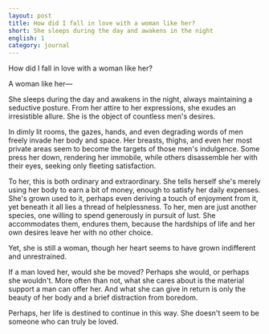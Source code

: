 ```yaml
---
layout: post
title: How did I fall in love with a woman like her?
short: She sleeps during the day and awakens in the night
english: 1
category: journal
---
```


How did I fall in love with a woman like her?

A woman like her—

She sleeps during the day and awakens in the night,
always maintaining a seductive posture.
From her attire to her expressions, she exudes an irresistible allure.
She is the object of countless men's desires.

In dimly lit rooms,
the gazes, hands, and even degrading words of men freely invade her body and space.
Her breasts, thighs, and even her most private areas
seem to become the targets of those men's indulgence.
Some press her down, rendering her immobile,
while others disassemble her with their eyes,
seeking only fleeting satisfaction.

To her,
this is both ordinary and extraordinary.
She tells herself she's merely using her body to earn a bit of money,
enough to satisfy her daily expenses.
She's grown used to it, perhaps even deriving a touch of enjoyment from it,
yet beneath it all lies a thread of helplessness.
To her, men are just another species,
one willing to spend generously in pursuit of lust.
She accommodates them, endures them,
because the hardships of life and her own desires leave her with no other choice.

Yet, she is still a woman,
though her heart seems to have grown indifferent and unrestrained.

If a man loved her, would she be moved?
Perhaps she would, or perhaps she wouldn't.
More often than not, what she cares about is the material support a man can offer her.
And what she can give in return
is only the beauty of her body and a brief distraction from boredom.

Perhaps, her life is destined to continue in this way.
She doesn't seem to be someone who can truly be loved.
